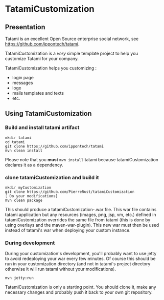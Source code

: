 TatamiCustomization
================

Presentation
------------------

Tatami is an excellent Open Source enterprise social network, see https://github.com/ippontech/tatami.

TatamiCustomization is a *very* simple template project to help you customize Tatami for your company.

TatamiCustomization helps you customizing :

* login page
* messages
* logo
* mails templates and texts
* etc.


Using TatamiCustomization
--------------------------

### Build and install tatami artifact

```
mkdir tatami
cd tatami
git clone https://github.com/ippontech/tatami
mvn clean install
```

Please note that you **must**  ```mvn install``` tatami because tatamiCustomization declares it as a dependency.

### clone tatamiCustomization and build it

```
mkdir myCustomization
git clone https://github.com/PierreRust/tatamiCustomization
[ Do your modifications]
mvn clean package
```

This should produce a tatamiCustomization-<version>.war file. This war file contains tatami application but any resources
 (images, png, jsp, vm, etc.) defined in tatamiCustomization overrides the same file from tatami (this is done by using
 overlays and the maven-war-plugin).
This new war must then be used instead of tatami's war when deploying your custom instance.

### During development

During your customization's development, you'll probably want to use jetty to avoid redeploying your war every few minutes.
Of course this should be run in your customization directory (and not in tatami's project directory otherwise it will
run tatami without your modifications).

```
mvn jetty:run
```

TatamiCustomization is only a starting point. You should clone it, make any necessary changes and probably
push it back to your own git repository.